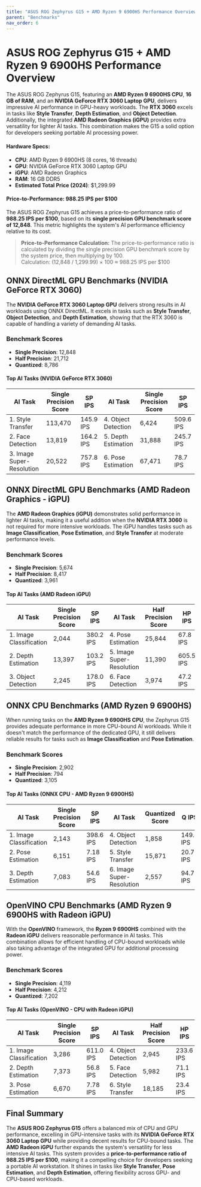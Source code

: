 ```yaml
---
title: "ASUS ROG Zephyrus G15 + AMD Ryzen 9 6900HS Performance Overview"  
parent: "Benchmarks"  
nav_order: 6
---
```


# ASUS ROG Zephyrus G15 + AMD Ryzen 9 6900HS Performance Overview

The ASUS ROG Zephyrus G15, featuring an **AMD Ryzen 9 6900HS CPU**, **16 GB of RAM**, and an **NVIDIA GeForce RTX 3060 Laptop GPU**, delivers impressive AI performance in GPU-heavy workloads. The **RTX 3060** excels in tasks like **Style Transfer**, **Depth Estimation**, and **Object Detection**. Additionally, the integrated **AMD Radeon Graphics (iGPU)** provides extra versatility for lighter AI tasks. This combination makes the G15 a solid option for developers seeking portable AI processing power.

#### Hardware Specs:

- **CPU**: AMD Ryzen 9 6900HS (8 cores, 16 threads)
- **GPU**: NVIDIA GeForce RTX 3060 Laptop GPU
- **iGPU**: AMD Radeon Graphics
- **RAM**: 16 GB DDR5
- **Estimated Total Price (2024)**: $1,299.99

#### Price-to-Performance: 988.25 IPS per $100

The ASUS ROG Zephyrus G15 achieves a price-to-performance ratio of **988.25 IPS per $100**, based on its **single precision GPU benchmark score of 12,848**. This metric highlights the system's AI performance efficiency relative to its cost.

> **Price-to-Performance Calculation:**
> The price-to-performance ratio is calculated by dividing the single precision GPU benchmark score by the system price, then multiplying by 100.  
> Calculation: (12,848 / 1,299.99) × 100 ≈ 988.25 IPS per $100

## ONNX DirectML GPU Benchmarks (NVIDIA GeForce RTX 3060)

The **NVIDIA GeForce RTX 3060 Laptop GPU** delivers strong results in AI workloads using ONNX DirectML. It excels in tasks such as **Style Transfer**, **Object Detection**, and **Depth Estimation**, showing that the RTX 3060 is capable of handling a variety of demanding AI tasks.

### Benchmark Scores

- **Single Precision**: 12,848
- **Half Precision**: 21,712
- **Quantized**: 8,786

#### Top AI Tasks (NVIDIA GeForce RTX 3060)

| **AI Task**               | **Single Precision Score** | **SP IPS**    | **AI Task**               | **Single Precision Score** | **SP IPS**    |
|---------------------------|----------------------------|---------------|---------------------------|----------------------------|---------------|
| 1. Style Transfer          | 113,470                    | 145.9 IPS     | 4. Object Detection        | 6,424                      | 509.6 IPS     |
| 2. Face Detection          | 13,819                     | 164.2 IPS     | 5. Depth Estimation        | 31,888                     | 245.7 IPS     |
| 3. Image Super-Resolution  | 20,522                     | 757.8 IPS     | 6. Pose Estimation         | 67,471                     | 78.7 IPS      |

## ONNX DirectML GPU Benchmarks (AMD Radeon Graphics - iGPU)

The **AMD Radeon Graphics (iGPU)** demonstrates solid performance in lighter AI tasks, making it a useful addition when the **NVIDIA RTX 3060** is not required for more intensive workloads. The iGPU handles tasks such as **Image Classification**, **Pose Estimation**, and **Style Transfer** at moderate performance levels.

### Benchmark Scores

- **Single Precision**: 5,674
- **Half Precision**: 8,417
- **Quantized**: 3,961

#### Top AI Tasks (AMD Radeon iGPU)

| **AI Task**               | **Single Precision Score** | **SP IPS**    | **AI Task**               | **Half Precision Score**   | **HP IPS**    |
|---------------------------|----------------------------|---------------|---------------------------|----------------------------|---------------|
| 1. Image Classification    | 2,044                      | 380.2 IPS     | 4. Pose Estimation         | 25,844                      | 67.8 IPS      |
| 2. Depth Estimation        | 13,397                     | 103.2 IPS     | 5. Image Super-Resolution  | 11,390                      | 605.5 IPS     |
| 3. Object Detection        | 2,245                      | 178.0 IPS     | 6. Face Detection          | 3,974                       | 47.2 IPS      |

## ONNX CPU Benchmarks (AMD Ryzen 9 6900HS)

When running tasks on the **AMD Ryzen 9 6900HS CPU**, the Zephyrus G15 provides adequate performance in more CPU-bound AI workloads. While it doesn't match the performance of the dedicated GPU, it still delivers reliable results for tasks such as **Image Classification** and **Pose Estimation**.

### Benchmark Scores

- **Single Precision**: 2,902
- **Half Precision**: 794
- **Quantized**: 3,105

#### Top AI Tasks (ONNX CPU - AMD Ryzen 9 6900HS)

| **AI Task**               | **Single Precision Score** | **SP IPS**    | **AI Task**               | **Quantized Score** | **Q IPS**     |
|---------------------------|----------------------------|---------------|---------------------------|---------------------|---------------|
| 1. Image Classification    | 2,143                      | 398.6 IPS     | 4. Object Detection        | 1,858               | 149.4 IPS     |
| 2. Pose Estimation         | 6,151                      | 7.18 IPS      | 5. Style Transfer          | 15,871              | 20.7 IPS      |
| 3. Depth Estimation        | 7,083                      | 54.6 IPS      | 6. Image Super-Resolution  | 2,557               | 94.7 IPS      |

## OpenVINO CPU Benchmarks (AMD Ryzen 9 6900HS with Radeon iGPU)

With the **OpenVINO** framework, the **Ryzen 9 6900HS** combined with the **Radeon iGPU** delivers reasonable performance in AI tasks. This combination allows for efficient handling of CPU-bound workloads while also taking advantage of the integrated GPU for additional processing power.

### Benchmark Scores

- **Single Precision**: 4,119
- **Half Precision**: 4,212
- **Quantized**: 7,202

#### Top AI Tasks (OpenVINO - CPU with Radeon iGPU)

| **AI Task**               | **Single Precision Score** | **SP IPS**    | **AI Task**               | **Half Precision Score**   | **HP IPS**    |
|---------------------------|----------------------------|---------------|---------------------------|----------------------------|---------------|
| 1. Image Classification    | 3,286                      | 611.0 IPS     | 4. Object Detection        | 2,945                       | 233.6 IPS     |
| 2. Depth Estimation        | 7,373                      | 56.8 IPS      | 5. Face Detection          | 5,982                       | 71.1 IPS      |
| 3. Pose Estimation         | 6,670                      | 7.78 IPS      | 6. Style Transfer          | 18,185                      | 23.4 IPS      |

## Final Summary

The **ASUS ROG Zephyrus G15** offers a balanced mix of CPU and GPU performance, excelling in GPU-intensive tasks with its **NVIDIA GeForce RTX 3060 Laptop GPU** while providing decent results for CPU-bound tasks. The **AMD Radeon iGPU** further expands the system's versatility for less intensive AI tasks. This system provides a **price-to-performance ratio of 988.25 IPS per $100**, making it a compelling choice for developers seeking a portable AI workstation. It shines in tasks like **Style Transfer**, **Pose Estimation**, and **Depth Estimation**, offering flexibility across GPU- and CPU-based workloads.